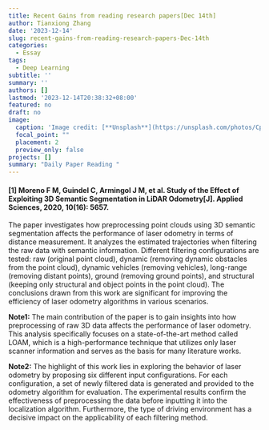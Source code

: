 ```yaml
---
title: Recent Gains from reading research papers[Dec 14th]
author: Tianxiong Zhang
date: '2023-12-14'
slug: recent-gains-from-reading-research-papers-Dec-14th
categories:
  - Essay
tags:
  - Deep Learning
subtitle: ''
summary: ''
authors: []
lastmod: '2023-12-14T20:38:32+08:00'
featured: no
draft: no
image:
  caption: 'Image credit: [**Unsplash**](https://unsplash.com/photos/CpkOjOcXdUY)'
  focal_point: ""
  placement: 2
  preview_only: false
projects: []
summary: "Daily Paper Reading "
---
```

#### [1] Moreno F M, Guindel C, Armingol J M, et al. Study of the Effect of Exploiting 3D Semantic Segmentation in LiDAR Odometry[J]. Applied Sciences, 2020, 10(16): 5657.

The paper investigates how preprocessing point clouds using 3D semantic segmentation affects the performance of laser odometry in terms of distance measurement. It analyzes the estimated trajectories when filtering the raw data with semantic information. Different filtering configurations are tested: raw (original point cloud), dynamic (removing dynamic obstacles from the point cloud), dynamic vehicles (removing vehicles), long-range (removing distant points), ground (removing ground points), and structural (keeping only structural and object points in the point cloud). The conclusions drawn from this work are significant for improving the efficiency of laser odometry algorithms in various scenarios.

**Note1:**
The main contribution of the paper is to gain insights into how preprocessing of raw 3D data affects the performance of laser odometry. This analysis specifically focuses on a state-of-the-art method called LOAM, which is a high-performance technique that utilizes only laser scanner information and serves as the basis for many literature works.

**Note2:**
The highlight of this work lies in exploring the behavior of laser odometry by proposing six different input configurations. For each configuration, a set of newly filtered data is generated and provided to the odometry algorithm for evaluation. The experimental results confirm the effectiveness of preprocessing the data before inputting it into the localization algorithm. Furthermore, the type of driving environment has a decisive impact on the applicability of each filtering method. 